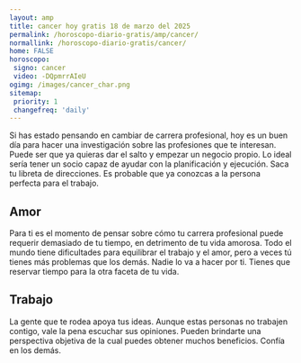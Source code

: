 ```yaml
---
layout: amp
title: cancer hoy gratis 18 de marzo del 2025 
permalink: /horoscopo-diario-gratis/amp/cancer/
normallink: /horoscopo-diario-gratis/cancer/
home: FALSE
horoscopo:
 signo: cancer
 video: -DQpmrrAIeU
ogimg: /images/cancer_char.png
sitemap:
 priority: 1
 changefreq: 'daily'
---
```



Si has estado pensando en cambiar de carrera profesional, hoy es un buen día para hacer una investigación sobre las profesiones que te interesan. Puede ser que ya quieras dar el salto y empezar un negocio propio. Lo ideal sería tener un socio capaz de ayudar con la planificación y ejecución. Saca tu libreta de direcciones. Es probable que ya conozcas a la persona perfecta para el trabajo.

## Amor

Para ti es el momento de pensar sobre cómo tu carrera profesional puede requerir demasiado de tu tiempo, en detrimento de tu vida amorosa. Todo el mundo tiene dificultades para equilibrar el trabajo y el amor, pero a veces tú tienes más problemas que los demás. Nadie lo va a hacer por ti. Tienes que reservar tiempo para la otra faceta de tu vida.

## Trabajo

La gente que te rodea apoya tus ideas. Aunque estas personas no trabajen contigo, vale la pena escuchar sus opiniones. Pueden brindarte una perspectiva objetiva de la cual puedes obtener muchos beneficios. Confía en los demás.